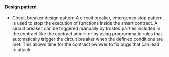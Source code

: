 #### Design pattern

- Circuit breaker design pattern
  A circuit breaker, emergency stop pattern, is used to stop the execution of functions inside the smart contract. A circuit breaker can be triggered manually by trusted parties included in the contract like the contract admin or by using programmatic rules that automatically trigger the circuit breaker when the defined conditions are met. This allows time for the contract ownwer to fix bugs that can lead to attack.
